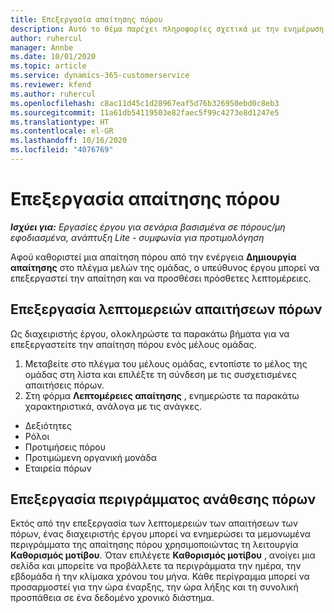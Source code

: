 ```yaml
---
title: Επεξεργασία απαίτησης πόρου
description: Αυτό το θέμα παρέχει πληροφορίες σχετικά με την ενημέρωση των πληροφοριών απαίτησης πόρου.
author: ruhercul
manager: Annbe
ms.date: 10/01/2020
ms.topic: article
ms.service: dynamics-365-customerservice
ms.reviewer: kfend
ms.author: ruhercul
ms.openlocfilehash: c8ac11d45c1d28967eaf5d76b326950ebd0c8eb3
ms.sourcegitcommit: 11a61db54119503e82faec5f99c4273e8d1247e5
ms.translationtype: HT
ms.contentlocale: el-GR
ms.lasthandoff: 10/16/2020
ms.locfileid: "4076769"
---
```

# <a name="edit-a-resource-requirement"></a>Επεξεργασία απαίτησης πόρου

_**Ισχύει για:** Εργασίες έργου για σενάρια βασισμένα σε πόρους/μη εφοδιασμένα, ανάπτυξη Lite - συμφωνία για προτιμολόγηση_

Αφού καθοριστεί μια απαίτηση πόρου από την ενέργεια **Δημιουργία απαίτησης** στο πλέγμα μελών της ομάδας, ο υπεύθυνος έργου μπορεί να επεξεργαστεί την απαίτηση και να προσθέσει πρόσθετες λεπτομέρειες.

## <a name="edit-resource-requirement-details"></a>Επεξεργασία λεπτομερειών απαιτήσεων πόρων

Ως διαχειριστής έργου, ολοκληρώστε τα παρακάτω βήματα για να επεξεργαστείτε την απαίτηση πόρου ενός μέλους ομάδας.

1. Μεταβείτε στο πλέγμα του μέλους ομάδας, εντοπίστε το μέλος της ομάδας στη λίστα και επιλέξτε τη σύνδεση με τις συσχετισμένες απαιτήσεις πόρων.
2. Στη φόρμα **Λεπτομέρειες απαίτησης** , ενημερώστε τα παρακάτω χαρακτηριστικά, ανάλογα με τις ανάγκες.

- Δεξιότητες
- Ρόλοι
- Προτιμήσεις πόρου
- Προτιμώμενη οργανική μονάδα
- Εταιρεία πόρων

## <a name="edit-resource-assignment-contours"></a>Επεξεργασία περιγράμματος ανάθεσης πόρων

Εκτός από την επεξεργασία των λεπτομερειών των απαιτήσεων των πόρων, ένας διαχειριστής έργου μπορεί να ενημερώσει τα μεμονωμένα περιγράμματα της απαίτησης πόρου χρησιμοποιώντας τη λειτουργία **Καθορισμός μοτίβου**. Όταν επιλέγετε **Καθορισμός μοτίβου** , ανοίγει μια σελίδα και μπορείτε να προβάλλετε τα περιγράμματα την ημέρα, την εβδομάδα ή την κλίμακα χρόνου του μήνα. Κάθε περίγραμμα μπορεί να προσαρμοστεί για την ώρα έναρξης, την ώρα λήξης και τη συνολική προσπάθεια σε ένα δεδομένο χρονικό διάστημα.
